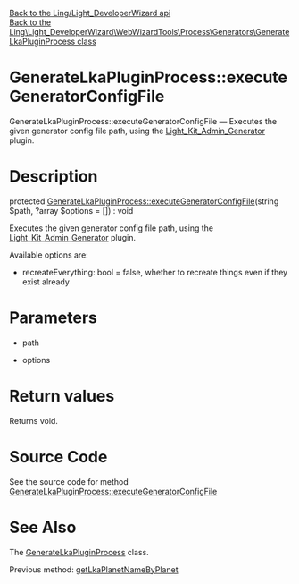 [Back to the Ling/Light_DeveloperWizard api](https://github.com/lingtalfi/Light_DeveloperWizard/blob/master/doc/api/Ling/Light_DeveloperWizard.md)<br>
[Back to the Ling\Light_DeveloperWizard\WebWizardTools\Process\Generators\GenerateLkaPluginProcess class](https://github.com/lingtalfi/Light_DeveloperWizard/blob/master/doc/api/Ling/Light_DeveloperWizard/WebWizardTools/Process/Generators/GenerateLkaPluginProcess.md)


GenerateLkaPluginProcess::executeGeneratorConfigFile
================



GenerateLkaPluginProcess::executeGeneratorConfigFile — Executes the given generator config file path, using the [Light_Kit_Admin_Generator](https://github.com/lingtalfi/Light_Kit_Admin_Generator) plugin.




Description
================


protected [GenerateLkaPluginProcess::executeGeneratorConfigFile](https://github.com/lingtalfi/Light_DeveloperWizard/blob/master/doc/api/Ling/Light_DeveloperWizard/WebWizardTools/Process/Generators/GenerateLkaPluginProcess/executeGeneratorConfigFile.md)(string $path, ?array $options = []) : void




Executes the given generator config file path, using the [Light_Kit_Admin_Generator](https://github.com/lingtalfi/Light_Kit_Admin_Generator) plugin.

Available options are:

- recreateEverything: bool = false, whether to recreate things even if they exist already




Parameters
================


- path

    

- options

    


Return values
================

Returns void.








Source Code
===========
See the source code for method [GenerateLkaPluginProcess::executeGeneratorConfigFile](https://github.com/lingtalfi/Light_DeveloperWizard/blob/master/WebWizardTools/Process/Generators/GenerateLkaPluginProcess.php#L347-L689)


See Also
================

The [GenerateLkaPluginProcess](https://github.com/lingtalfi/Light_DeveloperWizard/blob/master/doc/api/Ling/Light_DeveloperWizard/WebWizardTools/Process/Generators/GenerateLkaPluginProcess.md) class.

Previous method: [getLkaPlanetNameByPlanet](https://github.com/lingtalfi/Light_DeveloperWizard/blob/master/doc/api/Ling/Light_DeveloperWizard/WebWizardTools/Process/Generators/GenerateLkaPluginProcess/getLkaPlanetNameByPlanet.md)<br>

